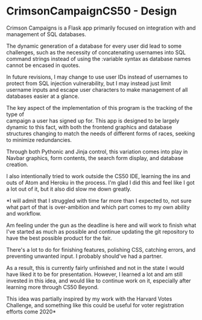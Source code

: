 # CrimsonCampaignCS50 - Design

Crimson Campaigns is a Flask app primarily focused on integration with and management
of SQL databases.

The dynamic generation of a database for every user did lead to some challenges,
such as the necessity of concatenating usernames into SQL command strings instead
of using the :variable syntax as database names cannot be encased in quotes.

In future revisions, I may change to use user IDs instead of usernames to protect
from SQL injection vulnerability, but I may instead just limit username inputs
and escape user characters to make management of all databases easier at a glance.

The key aspect of the implementation of this program is the tracking of the type of  
campaign a user has signed up for. This app is designed to be largely dynamic to
this fact, with both the frontend graphics and database structures changing to
match the needs of different forms of races, seeking to minimize redundancies.

Through both Pythonic and Jinja control, this variation comes into play in Navbar
graphics, form contents, the search form display, and database creation.

I also intentionally tried to work outside the CS50 IDE, learning the ins and outs
of Atom and Heroku in the process. I'm glad I did this and feel like I got a lot
out of it, but it also did slow me down greatly. 

*I will admit that I struggled with time far more than I expected to, not sure
what part of that is over-ambition and which part comes to my own ability and
workflow.

Am feeling under the gun as the deadline is here and will work to finish what
I've started as much as possible and continue updating the git repository to have
the best possible product for the fair.

There's a lot to do for finishing features, polishing CSS, catching errors,
and preventing unwanted input. I probably should've had a partner.

As a result, this is currently fairly unfinished and not in the state I would have liked
it to be for presentation. However, I learned a lot and am still invested in
this idea, and would like to continue work on it, especially after learning more
through CS50 Beyond.

This idea was partially inspired by my work with the Harvard Votes Challenge,
and something like this could be useful for voter registration efforts come 2020*
